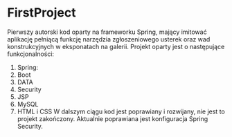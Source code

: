 # FirstProject

Pierwszy autorski kod oparty na frameworku Spring, mający imitować aplikację pełniącą funkcję narzędzia zgłoszeniowego usterek oraz wad konstrukcyjnych w eksponatach na galerii.
Projekt oparty jest o następujące funkcjonalności:
1. Spring:
  1. Boot
  1. DATA
  1. Security
2. JSP
3. MySQL
4. HTML i CSS
W dalszym ciągu kod jest poprawiany i rozwijany, nie jest to projekt zakończony. Aktualnie poprawiana jest konfiguracja Spring Security.
